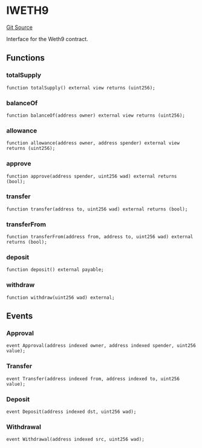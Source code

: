 # IWETH9
[Git Source](https://github.com/zeta-chain/protocol-contracts/blob/6accdcc6bd3706c438a6f98bc44ddfca182825fe/contracts/zevm/interfaces/IWZETA.sol)

Interface for the Weth9 contract.


## Functions
### totalSupply


```solidity
function totalSupply() external view returns (uint256);
```

### balanceOf


```solidity
function balanceOf(address owner) external view returns (uint256);
```

### allowance


```solidity
function allowance(address owner, address spender) external view returns (uint256);
```

### approve


```solidity
function approve(address spender, uint256 wad) external returns (bool);
```

### transfer


```solidity
function transfer(address to, uint256 wad) external returns (bool);
```

### transferFrom


```solidity
function transferFrom(address from, address to, uint256 wad) external returns (bool);
```

### deposit


```solidity
function deposit() external payable;
```

### withdraw


```solidity
function withdraw(uint256 wad) external;
```

## Events
### Approval

```solidity
event Approval(address indexed owner, address indexed spender, uint256 value);
```

### Transfer

```solidity
event Transfer(address indexed from, address indexed to, uint256 value);
```

### Deposit

```solidity
event Deposit(address indexed dst, uint256 wad);
```

### Withdrawal

```solidity
event Withdrawal(address indexed src, uint256 wad);
```

